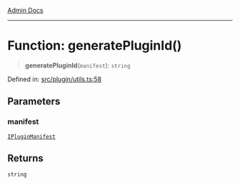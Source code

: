 [Admin Docs](/)

---

# Function: generatePluginId()

> **generatePluginId**(`manifest`): `string`

Defined in: [src/plugin/utils.ts:58](https://github.com/PalisadoesFoundation/talawa-admin/blob/main/src/plugin/utils.ts#L58)

## Parameters

### manifest

[`IPluginManifest`](../../types/interfaces/IPluginManifest.md)

## Returns

`string`
